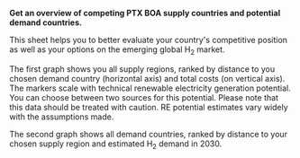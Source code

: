 **Get an overview of competing PTX BOA supply countries and potential demand countries.**

This sheet helps you to better evaluate your country's competitive position  as well as your options on the emerging global H<sub>2</sub> market.

The first graph shows you all supply regions, ranked by distance to you chosen demand country (horizontal axis) and total costs (on vertical axis). The markers scale with technical renewable electricity generation potential. You can choose between two sources for this potential. Please note that this data should be treated with caution. RE potential estimates vary widely with the assumptions made.

The second graph shows all demand countries, ranked by distance to your chosen supply region and estimated H<sub>2</sub> demand in 2030.
